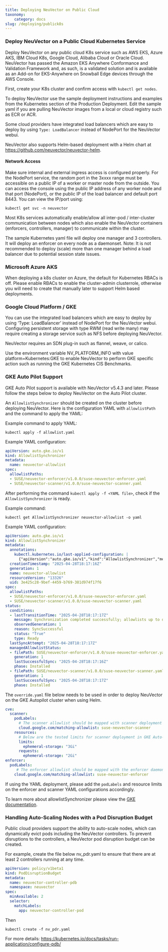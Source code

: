 ```yaml
---
title: Deploying NeuVector on Public Cloud
taxonomy:
    category: docs
slug: /deploying/publick8s
---
```



### Deploy NeuVector on a Public Cloud Kubernetes Service

Deploy NeuVector on any public cloud K8s service such as AWS EKS, Azure AKS, IBM Cloud K8s, Google Cloud, Alibaba Cloud or Oracle Cloud. 
NeuVector has passed the Amazon EKS Anywhere Conformance and Validation Framework and, as such, is a validated solution and is available as an Add-on for EKS-Anywhere on Snowball Edge devices through the AWS Console.

First, create your K8s cluster and confirm access with `kubectl get nodes`.

To deploy NeuVector use the sample deployment instructions and examples from the Kubernetes section of the Production Deployment. Edit the sample yaml if you are pulling NeuVector images from a local or cloud registry such as ECR or ACR.

Some cloud providers have integrated load balancers which are easy to deploy by using `Type: LoadBalancer` instead of NodePort for the NeuVector webui. 

NeuVector also supports Helm-based deployment with a Helm chart at https://github.com/neuvector/neuvector-helm.

#### Network Access

Make sure internal and external ingress access is configured properly. For the NodePort service, the random port in the 3xxxx range must be accessible on a public IP of a worker or master node from the outside. You can access the console using the public IP address of any worker node and that port (NodePort), or the public IP of the load balancer and default port 8443. You can view the IP/port using:

```shell
kubectl get svc -n neuvector
```

Most K8s services automatically enable/allow all inter-pod / inter-cluster communication between nodes which also enable the NeuVector containers (enforcers, controllers, manager) to communicate within the cluster.

The sample Kubernetes yaml file will deploy one manager and 3 controllers. It will deploy an enforcer on every node as a daemonset. Note: It is not recommended to deploy (scale) more than one manager behind a load balancer due to potential session state issues.

### Microsoft Azure AKS

When deploying a k8s cluster on Azure, the default for Kubernetes RBACs is off. Please enable RBACs to enable the cluster-admin clusterrole, otherwise you will need to create that manually later to support Helm based deployments.

### Google Cloud Platform / GKE

You can use the integrated load balancers which are easy to deploy by using ‘Type: LoadBalancer’ instead of NodePort for the NeuVector webui. Configuring persistent storage with type RWM (read write many) may require creating a storage service such as NFS before deploying NeuVector.

NeuVector requires an SDN plug-in such as flannel, weave, or calico. 

Use the environment variable NV_PLATFORM_INFO with value platform=Kubernetes:GKE to enable NeuVector to perform GKE specific action such as running the GKE Kubernetes CIS Benchmarks.

### GKE Auto Pilot Support

GKE Auto Pilot support is available with NeuVector v5.4.3 and later. Please follow the steps below to deploy NeuVector on the Auto Pilot cluster.

An `AllowlistSynchronizer` should be created on the cluster before deploying NeuVector. Here is the configuration YAML with `allowlistPath` and the command to apply the YAML:

Example command to apply YAML:

```shell
kubectl apply -f allowlist.yaml
```

Example YAML configuration:

```yaml
apiVersion: auto.gke.io/v1
kind: AllowlistSynchronizer
metadata:
  name: neuvector-allowlist
spec:
  allowlistPaths:
  - SUSE/neuvector-enforcer/v1.0.0/suse-neuvector-enforcer.yaml
  - SUSE/neuvector-scanner/v1.0.0/suse-neuvector-scanner.yaml
```

After performing the command `kubectl apply -f <YAML file>`, check if the `AllowlistSynchronizer` is ready.

Example command:

```shell
kubectl get AllowlistSynchronizer neuvector-allowlist -o yaml
```

Example YAML configuration:

```yaml
apiVersion: auto.gke.io/v1
kind: AllowlistSynchronizer
metadata:
  annotations:
    kubectl.kubernetes.io/last-applied-configuration: |
      {"apiVersion":"auto.gke.io/v1","kind":"AllowlistSynchronizer","metadata":{"annotations":{},"name":"neuvector-allowlist"},"spec":{"allowlistPaths":["SUSE/neuvector-enforcer/v1.0.0/suse-neuvector-enforcer.yaml","SUSE/neuvector-scanner/v1.0.0/suse-neuvector-scanner.yaml"]}}
  creationTimestamp: "2025-04-28T18:17:16Z"
  generation: 1
  name: neuvector-allowlist
  resourceVersion: "13326"
  uid: 3e425c28-9bef-4459-b769-381d974f17f6
spec:
  allowlistPaths:
  - SUSE/neuvector-enforcer/v1.0.0/suse-neuvector-enforcer.yaml
  - SUSE/neuvector-scanner/v1.0.0/suse-neuvector-scanner.yaml
status:
  conditions:
  - lastTransitionTime: "2025-04-28T18:17:17Z"
    message: Synchronization completed successfully; allowlists up to date
    observedGeneration: 1
    reason: SyncSuccessful
    status: "True"
    type: Ready
  lastSyncAttempt: "2025-04-28T18:17:17Z"
  managedAllowlistStatus:
  - filePath: SUSE/neuvector-enforcer/v1.0.0/suse-neuvector-enforcer.yaml
    generation: 1
    lastSuccessfulSync: "2025-04-28T18:17:16Z"
    phase: Installed
  - filePath: SUSE/neuvector-scanner/v1.0.0/suse-neuvector-scanner.yaml
    generation: 1
    lastSuccessfulSync: "2025-04-28T18:17:17Z"
    phase: Installed
```

The `override.yaml` file below needs to be used in order to deploy NeuVector on the GKE Autopilot cluster when using Helm.

```yaml
cve:
  scanner:
    podLabels:
      # The scanner allowlist should be mapped with scanner deployment workload.
      cloud.google.com/matching-allowlist: suse-neuvector-scanner
    resources:
      # Below are the tested limits for scanner deployment in GKE Auto-Pilot cluster for scanner pod.
      limits:
        ephemeral-storage: "3Gi"
      requests:
        ephemeral-storage: "2Gi"
enforcer:
  podLabels:
     # The enforcer allowlist should be mapped with the enforcer daemon set workload.
    cloud.google.com/matching-allowlist: suse-neuvector-enforcer
```

If using the YAML deployment, please add the `podLabels` and resource limits on the enforcer and scanner YAML configurations accordingly.

To learn more about allowlistSynchronizer please view the [GKE documentation](https://cloud.google.com/kubernetes-engine/docs/how-to/run-autopilot-partner-workloads).

### Handling Auto-Scaling Nodes with a Pod Disruption Budget

Public cloud providers support the ability to auto-scale nodes, which can dynamically evict pods including the NeuVector controllers. To prevent disruptions to the controllers, a NeuVector pod disruption budget can be created. 

For example, create the file below nv_pdr.yaml to ensure that there are at least 2 controllers running at any time.

```yaml
apiVersion: policy/v1beta1
kind: PodDisruptionBudget
metadata:
  name: neuvector-controller-pdb
  namespace: neuvector
spec:
  minAvailable: 2
  selector:
    matchLabels:
      app: neuvector-controller-pod
```

Then

```shell
kubectl create -f nv_pdr.yaml
```

For more details: https://kubernetes.io/docs/tasks/run-application/configure-pdb/
